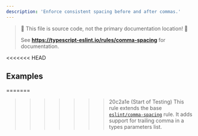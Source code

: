 ```yaml
---
description: 'Enforce consistent spacing before and after commas.'
---
```


> 🛑 This file is source code, not the primary documentation location! 🛑
>
> See **https://typescript-eslint.io/rules/comma-spacing** for documentation.

<<<<<<< HEAD
## Examples

=======
>>>>>>> 20c2a1e (Start of Testing)
This rule extends the base [`eslint/comma-spacing`](https://eslint.org/docs/rules/comma-spacing) rule.
It adds support for trailing comma in a types parameters list.

